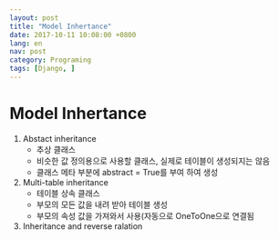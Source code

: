 ```yaml
---
layout: post
title: "Model Inhertance"
date: 2017-10-11 10:08:00 +0800
lang: en
nav: post
category: Programing
tags: [Django, ]
---
```


# Model Inhertance


1. Abstact inheritance
	- 추상 클래스
	- 비슷한 값 정의용으로 사용할 클래스, 실제로 테이블이 생성되지는 않음
	- 클래스 메타 부분에 abstract = True를 부여 하여 생성
2. Multi-table inheritance
	- 테이블 상속 클래스
	- 부모의 모든 값을 내려 받아 테이블 생성
	- 부모의 속성 값을 가져와서 사용(자동으로 OneToOne으로 연결됨
3. Inheritance and reverse ralation
